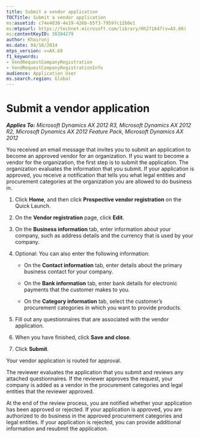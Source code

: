 ```yaml
---
title: Submit a vendor application
TOCTitle: Submit a vendor application
ms:assetid: c74e4838-4e19-426b-b5f3-79597c12b0e1
ms:mtpsurl: https://technet.microsoft.com/library/Hh271647(v=AX.60)
ms:contentKeyID: 36384279
author: Khairunj
ms.date: 04/18/2014
mtps_version: v=AX.60
f1_keywords:
- VendRequestCompanyRegistration
- VendRequestCompanyRegistrationInfo
audience: Application User
ms.search.region: Global
---
```


# Submit a vendor application 


_**Applies To:** Microsoft Dynamics AX 2012 R3, Microsoft Dynamics AX 2012 R2, Microsoft Dynamics AX 2012 Feature Pack, Microsoft Dynamics AX 2012_

You received an email message that invites you to submit an application to become an approved vendor for an organization. If you want to become a vendor for the organization, the first step is to submit the application. The organization evaluates the information that you submit. If your application is approved, you receive a notification that tells you what legal entities and procurement categories at the organization you are allowed to do business in.

1.  Click **Home**, and then click **Prospective vendor registration** on the Quick Launch.

2.  On the **Vendor registration** page, click **Edit**.

3.  On the **Business information** tab, enter information about your company, such as address details and the currency that is used by your company.

4.  Optional: You can also enter the following information:
    
      - On the **Contact information** tab, enter details about the primary business contact for your company.
    
      - On the **Bank information** tab, enter bank details for electronic payments that the customer makes to you.
    
      - On the **Category information** tab, select the customer’s procurement categories in which you want to provide products.

5.  Fill out any questionnaires that are associated with the vendor application.

6.  When you have finished, click **Save and close**.

7.  Click **Submit**.

Your vendor application is routed for approval.

The reviewer evaluates the application that you submit and reviews any attached questionnaires. If the reviewer approves the request, your company is added as a vendor in the procurement categories and legal entities that the reviewer approved.

At the end of the review process, you are notified whether your application has been approved or rejected. If your application is approved, you are authorized to do business in the approved procurement categories and legal entities. If your application is rejected, you can provide additional information and resubmit the application.

  


